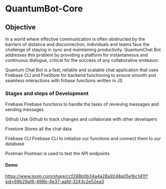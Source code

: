 # QuantumBot-Core 

## Objective 

In a world where effective communication is often obstructed by the barriers of distance and disconnection, individuals and teams face 
the challenge of staying in sync and maintaining productivity. QuantumChat Bot addresses this problem by providing a platform for instantaneous 
and continuous dialogue, critical for the success of any collaborative endeavor.

Quantum Chat Bot is a fast, reliable and scalable chat application that uses Firebase CLI and FireStore for backend functioning to ensure
smooth and seamless interactions with firbase functions written in JS

### Stages and steps of Development 

Firebase
Firebase functions to handle the tasks of revieving messages and sending messages

Github
Use Github to track changes and collaborate with other developers

Firestore
Stores all the chat data

Firebase CLI
Firebase CLI to initialize our functions and connect them to our database

Postman
Postman is used to test the API endpoints


#### Demo 
https://www.loom.com/share/ccf288b0b34a4a28a9248a05e1bc141f?sid=69b29a16-499b-4e37-aafd-3243c2e52ea3
